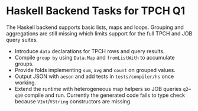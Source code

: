# Haskell Backend Tasks for TPCH Q1

The Haskell backend supports basic lists, maps and loops. Grouping and
aggregations are still missing which limits support for the full TPCH and JOB
query suites.

- Introduce `data` declarations for TPCH rows and query results.
- Compile `group by` using `Data.Map` and `fromListWith` to accumulate groups.
- Provide folds implementing `sum`, `avg` and `count` on grouped values.
- Output JSON with `aeson` and add tests in `tests/compiler/hs` once working.
- Extend the runtime with heterogeneous map helpers so JOB queries `q2`–`q10`
  compile and run. Currently the generated code fails to type check because
  `VInt`/`VString` constructors are missing.
